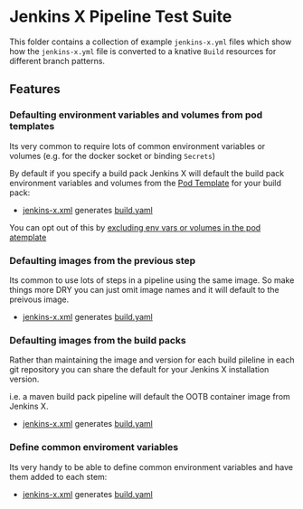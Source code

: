 # Jenkins X Pipeline Test Suite

This folder contains a collection of example `jenkins-x.yml` files which show how the `jenkins-x.yml` file is converted to a knative `Build` resources for different branch patterns.

## Features

### Defaulting environment variables and volumes from pod templates

Its very common to require lots of common environment variables or volumes (e.g. for the docker socket or binding `Secrets`)

By default if you specify a build pack Jenkins X will default the build pack environment variables and volumes from the [Pod Template](https://jenkins-x.io/architecture/pod-templates/) for your build pack:

* [jenkins-x.xml](inherit_pod_template_env_volumes/jenkins-x.yml) generates [build.yaml](inherit_pod_template_env_volumes/expected-build-release.yml)

You can opt out of this by [excluding env vars or volumes in the pod atemplate](add_common_envvars/jenkins-x.yml#L4-L5)
                                             

### Defaulting images from the previous step

Its common to use lots of steps in a pipeline using the same image. So make things more DRY you can just omit image names and it will default to the preivous image.

* [jenkins-x.xml](default_image_from_previous_step/jenkins-x.yml#L12) generates [build.yaml](default_image_from_previous_step/expected-build-release.yml)


### Defaulting images from the build packs

Rather than maintaining the image and version for each build pileline in each git repository you can share the default for your Jenkins X installation version.

i.e. a maven build pack pipeline will default the OOTB container image from Jenkins X.

* [jenkins-x.xml](default_image_from_pod_templates/jenkins-x.yml#L12) generates [build.yaml](default_image_from_pod_templates/expected-build-release.yml)

### Define common enviroment variables

Its very handy to be able to define common environment variables and have them added to each stem:

* [jenkins-x.xml](add_common_envvars/jenkins-x.yml#L5-L7) generates [build.yaml](add_common_envvars/expected-build-release.yml)


